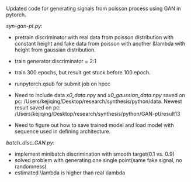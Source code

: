Updated code for generating signals from poisson process using GAN in pytorch. 

*syn-gan-pt.py*:
- pretrain discriminator with real data from poisson distribution with constant height and fake data from poisson with another &lambda with height from gaussian distribution.
- train generator:discriminator = 2:1
- train 300 epochs, but result get stuck before 100 epoch.
- runpytorch.qsub for submit job on hpcc

- Need to include data *x0_data.npy* and *x0_gaussian_data.npy* saved on pc:
  /Users/kejiqing/Desktop/research/synthesis/python/data. 
  Newest result saved on pc: 
  /Users/kejiqing/Desktop/research/synthesis/python/GAN-pt/result13
- Need to figure out how to save trained model and load model with sequence used in defining architecture.

*batch_disc_GAN.py*:
- implement minibatch discrimination with smooth target(0.1 vs. 0.9)
- solved problem with generating one single point(same fake signal, no randomness)
- estimated \lambda is higher than real \lambda

